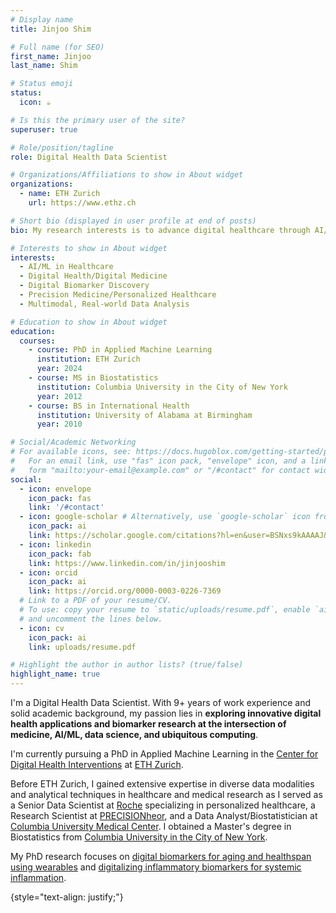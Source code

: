 ```yaml
---
# Display name
title: Jinjoo Shim

# Full name (for SEO)
first_name: Jinjoo
last_name: Shim

# Status emoji
status:
  icon: ☕️

# Is this the primary user of the site?
superuser: true

# Role/position/tagline
role: Digital Health Data Scientist

# Organizations/Affiliations to show in About widget
organizations:
  - name: ETH Zurich 
    url: https://www.ethz.ch  

# Short bio (displayed in user profile at end of posts)
bio: My research interests is to advance digital healthcare through AI/ML and data science.

# Interests to show in About widget
interests:
  - AI/ML in Healthcare
  - Digital Health/Digital Medicine
  - Digital Biomarker Discovery
  - Precision Medicine/Personalized Healthcare
  - Multimodal, Real-world Data Analysis

# Education to show in About widget
education:
  courses:
    - course: PhD in Applied Machine Learning
      institution: ETH Zurich
      year: 2024
    - course: MS in Biostatistics
      institution: Columbia University in the City of New York
      year: 2012
    - course: BS in International Health
      institution: University of Alabama at Birmingham
      year: 2010

# Social/Academic Networking
# For available icons, see: https://docs.hugoblox.com/getting-started/page-builder/#icons
#   For an email link, use "fas" icon pack, "envelope" icon, and a link in the
#   form "mailto:your-email@example.com" or "/#contact" for contact widget.
social:
  - icon: envelope
    icon_pack: fas
    link: '/#contact'
  - icon: google-scholar # Alternatively, use `google-scholar` icon from `ai` icon pack
    icon_pack: ai
    link: https://scholar.google.com/citations?hl=en&user=BSNxs9kAAAAJ&view_op=list_works&sortby=pubdate
  - icon: linkedin
    icon_pack: fab
    link: https://www.linkedin.com/in/jinjooshim
  - icon: orcid
    icon_pack: ai
    link: https://orcid.org/0000-0003-0226-7369
  # Link to a PDF of your resume/CV.
  # To use: copy your resume to `static/uploads/resume.pdf`, enable `ai` icons in `params.yaml`,
  # and uncomment the lines below.
  - icon: cv
    icon_pack: ai
    link: uploads/resume.pdf

# Highlight the author in author lists? (true/false)
highlight_name: true
---
```


I'm a Digital Health Data Scientist. With 9+ years of work experience and solid academic background, my passion lies in **exploring innovative digital health applications and biomarker research at the intersection of medicine, AI/ML, data science, and ubiquitous computing**. 

I'm currently pursuing a PhD in Applied Machine Learning in the [Center for Digital Health Interventions](https://www.c4dhi.org/) at [ETH Zurich](https://www.ethz.ch/en.html). 

Before ETH Zurich, I gained extensive expertise in diverse data modalities and analytical techniques in healthcare and medical research as I served as a Senior Data Scientist at [Roche](https://www.roche.com) specializing in personalized healthcare, a Research Scientist at [PRECISIONheor](https://www.precisionheor.com/), and a Data Analyst/Biostatistician at [Columbia University Medical Center](https://www.cuimc.columbia.edu/). I obtained a Master's degree in Biostatistics from [Columbia University in the City of New York](https://www.columbia.edu/). 

My PhD research focuses on [digital biomarkers for aging and healthspan using wearables](https://www.c4dhi.org/news/wearable-based-accelerometer-activity-profile/) and [digitalizing inflammatory biomarkers for systemic inflammation](https://www.c4dhi.org/projects/digitalization-of-inflammatory-biomarkers-for-chronic-systemic-inflammation/). 

{style="text-align: justify;"}
